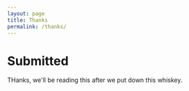 ```yaml
---
layout: page
title: Thanks
permalink: /thanks/
---
```


# Submitted

THanks, we'll be reading this after we put down this whiskey.